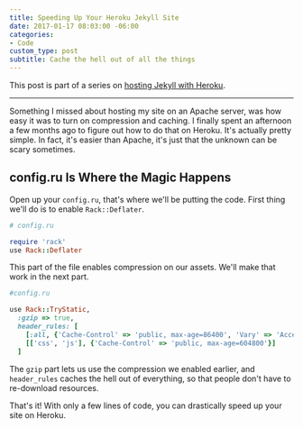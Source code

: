 ```yaml
---
title: Speeding Up Your Heroku Jekyll Site
date: 2017-01-17 08:03:00 -06:00
categories:
- Code
custom_type: post
subtitle: Cache the hell out of all the things
---
```


This post is part of a series on [hosting Jekyll with Heroku](/topics/#jekyll-on-heroku).

---

Something I missed about hosting my site on an Apache server, was how easy it was to turn on compression and caching. I finally spent an afternoon a few months ago to figure out how to do that on Heroku. It's actually pretty simple. In fact, it's easier than Apache, it's just that the unknown can be scary sometimes.

## config.ru Is Where the Magic Happens
Open up your `config.ru`, that's where we'll be putting the code. First thing we'll do is to enable `Rack::Deflater`.

```ruby
# config.ru

require 'rack'
use Rack::Deflater
```

This part of the file enables compression on our assets. We'll make that work in the next part.

```ruby
#config.ru

use Rack::TryStatic,
  :gzip => true,
  header_rules: [
    [:all, {'Cache-Control' => 'public, max-age=86400', 'Vary' => 'Accept-Encoding'}],
    [['css', 'js'], {'Cache-Control' => 'public, max-age=604800'}]
  ]
```

The `gzip` part lets us use the compression we enabled earlier, and `header_rules` caches the hell out of everything, so that people don't have to re-download resources.

That's it! With only a few lines of code, you can drastically speed up your site on Heroku.
